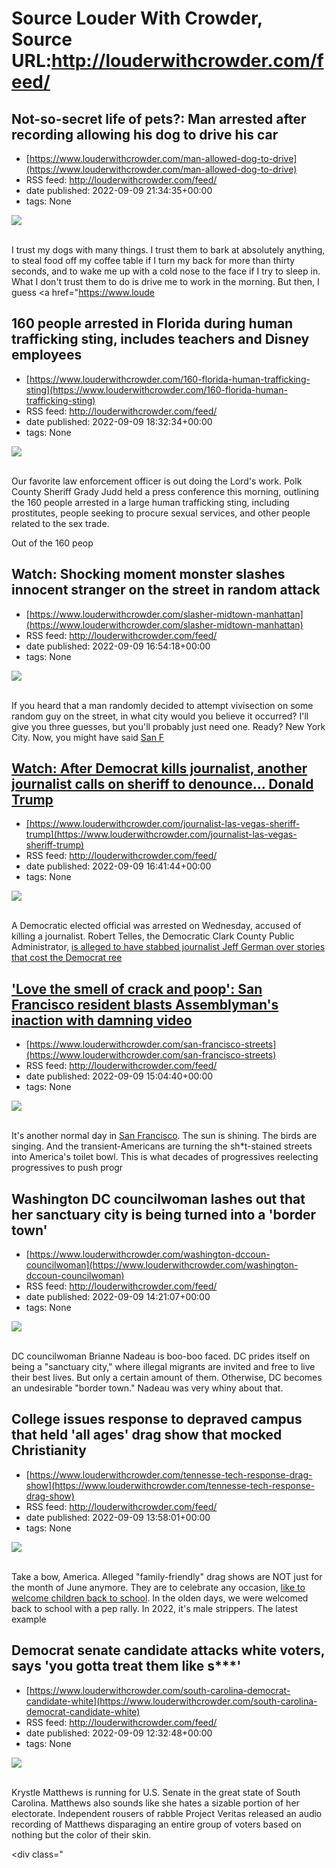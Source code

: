# Source Louder With Crowder, Source URL:http://louderwithcrowder.com/feed/

## Not-so-secret life of pets?: Man arrested after recording allowing his dog to drive his car
 - [https://www.louderwithcrowder.com/man-allowed-dog-to-drive](https://www.louderwithcrowder.com/man-allowed-dog-to-drive)
 - RSS feed: http://louderwithcrowder.com/feed/
 - date published: 2022-09-09 21:34:35+00:00
 - tags: None

<img src="https://www.louderwithcrowder.com/media-library/image.png?id=31641114&amp;width=1245&amp;height=700&amp;coordinates=0%2C59%2C0%2C59" /><br /><br /><p>I trust my dogs with many things. I trust them to bark at absolutely anything, to steal food off my coffee table if I turn my back for more than thirty seconds, and to wake me up with a cold nose to the face if I try to sleep in. What I don't trust them to do is drive me to work in the morning. But then, I guess <a href="https://www.loude

## 160 people arrested in Florida during human trafficking sting, includes teachers and Disney employees
 - [https://www.louderwithcrowder.com/160-florida-human-trafficking-sting](https://www.louderwithcrowder.com/160-florida-human-trafficking-sting)
 - RSS feed: http://louderwithcrowder.com/feed/
 - date published: 2022-09-09 18:32:34+00:00
 - tags: None

<img src="https://www.louderwithcrowder.com/media-library/image.png?id=31639909&amp;width=1245&amp;height=700&amp;coordinates=0%2C0%2C0%2C118" /><br /><br /><p>Our favorite law enforcement officer is out doing the Lord's work. Polk County Sheriff Grady Judd held a press conference this morning, outlining the 160 people arrested in a large human trafficking sting, including prostitutes, people seeking to procure sexual services, and other people related to the sex trade.</p><p>Out of the 160 peop

## Watch: Shocking moment monster slashes innocent stranger on the street in random attack
 - [https://www.louderwithcrowder.com/slasher-midtown-manhattan](https://www.louderwithcrowder.com/slasher-midtown-manhattan)
 - RSS feed: http://louderwithcrowder.com/feed/
 - date published: 2022-09-09 16:54:18+00:00
 - tags: None

<img src="https://www.louderwithcrowder.com/media-library/image.png?id=31639149&amp;width=1245&amp;height=700&amp;coordinates=0%2C58%2C0%2C58" /><br /><br /><p>If you heard that a man randomly decided to attempt vivisection on some random guy on the street, in what city would you believe it occurred? I'll give you three guesses, but you'll probably just need one. Ready? New York City. Now, you might have said <a href="https://www.louderwithcrowder.com/alabama-san-francisco" target="_blank">San F

## Watch: After Democrat kills journalist, another journalist calls on sheriff to denounce... Donald Trump
 - [https://www.louderwithcrowder.com/journalist-las-vegas-sheriff-trump](https://www.louderwithcrowder.com/journalist-las-vegas-sheriff-trump)
 - RSS feed: http://louderwithcrowder.com/feed/
 - date published: 2022-09-09 16:41:44+00:00
 - tags: None

<img src="https://www.louderwithcrowder.com/media-library/image.png?id=31639077&amp;width=1245&amp;height=700&amp;coordinates=0%2C0%2C0%2C199" /><br /><br /><p>A Democratic elected official was arrested on Wednesday, accused of killing a journalist. Robert Telles, the Democratic Clark County Public Administrator, <a href="https://www.louderwithcrowder.com/official-arrested-murder-journalist" target="_blank">is alleged to have stabbed journalist Jeff German over stories that cost the Democrat ree

## 'Love the smell of crack and poop': San Francisco resident blasts Assemblyman's inaction with damning video
 - [https://www.louderwithcrowder.com/san-francisco-streets](https://www.louderwithcrowder.com/san-francisco-streets)
 - RSS feed: http://louderwithcrowder.com/feed/
 - date published: 2022-09-09 15:04:40+00:00
 - tags: None

<img src="https://www.louderwithcrowder.com/media-library/image.png?id=31637484&amp;width=1200&amp;height=600&amp;coordinates=0%2C0%2C0%2C198" /><br /><br /><p>It's another normal day in <a href="https://www.louderwithcrowder.com/search/?q=san+francisco" target="_blank">San Francisco</a>. The sun is shining. The birds are singing. And the transient-Americans are turning the sh*t-stained streets into America's toilet bowl. This is what decades of progressives reelecting progressives to push progr

## Washington DC councilwoman lashes out that her sanctuary city is being turned into a 'border town'
 - [https://www.louderwithcrowder.com/washington-dccoun-councilwoman](https://www.louderwithcrowder.com/washington-dccoun-councilwoman)
 - RSS feed: http://louderwithcrowder.com/feed/
 - date published: 2022-09-09 14:21:07+00:00
 - tags: None

<img src="https://www.louderwithcrowder.com/media-library/image.png?id=31636983&amp;width=1200&amp;height=600&amp;coordinates=0%2C0%2C0%2C305" /><br /><br /><p>DC councilwoman Brianne Nadeau is boo-boo faced. DC prides itself on being a "sanctuary city," where illegal migrants are invited and free to live their best lives. But only a certain amount of them. Otherwise, DC becomes an undesirable "border town." Nadeau was very whiny about that.</p><p class="shortcode-media shortcode-media-rumble">


## College issues response to depraved campus that held 'all ages' drag show that mocked Christianity
 - [https://www.louderwithcrowder.com/tennesse-tech-response-drag-show](https://www.louderwithcrowder.com/tennesse-tech-response-drag-show)
 - RSS feed: http://louderwithcrowder.com/feed/
 - date published: 2022-09-09 13:58:01+00:00
 - tags: None

<img src="https://www.louderwithcrowder.com/media-library/image.png?id=31636732&amp;width=980" /><br /><br /><p>Take a bow, America. Alleged "family-friendly" drag shows are NOT just for the month of June anymore. They are to celebrate any occasion, <a href="https://www.louderwithcrowder.com/back-to-school-jenna-tailia" target="_blank">like to welcome children back to school</a>. In the olden days, we were welcomed back to school with a pep rally. In 2022, it's male strippers. The latest example

## Democrat senate candidate attacks white voters, says 'you gotta treat them like s***'
 - [https://www.louderwithcrowder.com/south-carolina-democrat-candidate-white](https://www.louderwithcrowder.com/south-carolina-democrat-candidate-white)
 - RSS feed: http://louderwithcrowder.com/feed/
 - date published: 2022-09-09 12:32:48+00:00
 - tags: None

<img src="https://www.louderwithcrowder.com/media-library/image.png?id=31635019&amp;width=1245&amp;height=700&amp;coordinates=0%2C0%2C0%2C118" /><br /><br /><p>Krystle Matthews is running for U.S. Senate in the great state of South Carolina. Matthews also sounds like she hates a sizable portion of her electorate. Independent rousers of rabble Project Veritas released an audio recording of Matthews disparaging an entire group of voters based on nothing but the color of their skin.</p><div class="
